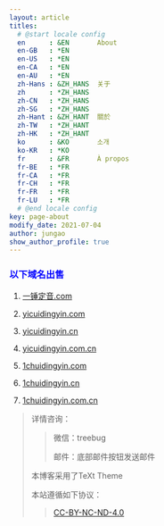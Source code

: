 ```yaml
---
layout: article
titles:
  # @start locale config
  en      : &EN       About
  en-GB   : *EN
  en-US   : *EN
  en-CA   : *EN
  en-AU   : *EN
  zh-Hans : &ZH_HANS  关于
  zh      : *ZH_HANS
  zh-CN   : *ZH_HANS
  zh-SG   : *ZH_HANS
  zh-Hant : &ZH_HANT  關於
  zh-TW   : *ZH_HANT
  zh-HK   : *ZH_HANT
  ko      : &KO       소개
  ko-KR   : *KO
  fr      : &FR       À propos
  fr-BE   : *FR
  fr-CA   : *FR
  fr-CH   : *FR
  fr-FR   : *FR
  fr-LU   : *FR
  # @end locale config
key: page-about
modify_date: 2021-07-04
author: jungao
show_author_profile: true
---
```


### <font color="blue">以下域名出售</font>

1. [一锤定音.com](一锤定音.com)

2. [yicuidingyin.com](yicuidingyin.com)

3. [yicuidingyin.cn](yicuidingyin.cn)

4. [yicuidingyin.com.cn](yicuidingyin.com.cn)

5. [1chuidingyin.com](1chuidingyin.com)

6. [1chuidingyin.cn](1chuidingyin.cn)

7. [1chuidingyin.com.cn](1chuidingyin.com.cn)

>详情咨询：
>>
>>微信：treebug
>>
>>邮件：底部邮件按钮发送邮件
>
>本博客采用了TeXt Theme
>
>本站遵循如下协议：
>
>>[CC-BY-NC-ND-4.0](https://creativecommons.org/licenses/by-nc-nd/4.0/deed.zh)